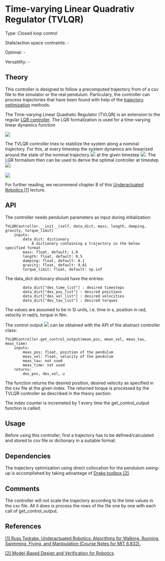 #  Time-varying Linear Quadrativ Regulator (TVLQR) #

Type: Closed loop control

State/action space contraints: -

Optimal: -

Versatility: -

## Theory #

This controller is designed to follow a precomputed trajectory
 from of a csv file to the simulator or the real pendulum. Particulary, the controller can process trajectories that have been found with help of the [trajectory optimization](https://github.com/dfki-ric-underactuated-lab/torque_limited_simple_pendulum/tree/master/software/python/simple_pendulum/trajectory_optimization) methods.

The Time-varying Linear Quadratic Regulator (TVLQR) is an extension to the regular [LQR controller](https://github.com/dfki-ric-underactuated-lab/torque_limited_simple_pendulum/tree/master/software/python/simple_pendulum/controllers/lqr). The LQR formalization is used for a time-varying linear dynamics function

<img src="https://render.githubusercontent.com/render/math?math=\dot{\mathbf{x}} =  \mathbf{A}(t)\mathbf{x} %2B \mathbf{B}(t)\mathbf{u}">

The TVLQR controller tries to stabilize the system along a nominal trajectory. For this, at every timestep the system dynamics are linearized around the state of the nominal trajectory <img src="https://render.githubusercontent.com/render/math?math=\mathbf{x}_0(t), \mathbf{u}_0(t)"> at the given timestep <img src="https://render.githubusercontent.com/render/math?math=t">. The LQR formalism then can be used to derive the optimal controller at timestep <img src="https://render.githubusercontent.com/render/math?math=t">:

<img src="https://render.githubusercontent.com/render/math?math=u(\mathbf{x}) = \mathbf{u}_0(t) - \mathbf{K}(t) \left( \mathbf{x} - \mathbf{x}_0(t)\right)">

For further reading, we recommend chapter 8 of this [Underactuated Robotics [1]](http://underactuated.mit.edu/) lecture.

## API

The controller needs pendulum parameters as input during initialization:

    TVLQRController.__init__(self, data_dict, mass, length, damping, gravity, torque_limit)
        inputs:
            data_dict: dictionary
                A dictionary containing a trajectory in the below specified format
            mass: float, default: 1.0
            length: float, default: 0.5
            damping: float, default: 0.1
            gravity: float, default: 9.81
            torque_limit: float, default: np.inf

The data_dict dictionary should have the entries:

            data_dict["des_time_list"] : desired timesteps
            data_dict["des_pos_list"] : desired positions
            data_dict["des_vel_list"] : desired velocities
            data_dict["des_tau_list"] : desired torques

The values are assumed to be in SI units, i.e. time in s, position in rad, velocity in rad/s, torque in Nm.

The control output <img src="https://render.githubusercontent.com/render/math?math=\mathbf{u}(\mathbf{x})"> can be obtained with the API of the abstract controller class:

    TVLQRController.get_control_output(mean_pos, mean_vel, meas_tau, meas_time)
        inputs:
            meas_pos: float, position of the pendulum
            meas_vel: float, velocity of the pendulum
            meas_tau: not used
            meas_time: not used
        returns:
            des_pos, des_vel, u

The function returns the desired position, desired velocity as specified in the csv file at the given index. The returned torque is processed by the TVLQR controller as described in the theory section.

The index counter is incremeted by 1 every time the get_control_output function is called.

## Usage #

Before using this controller, first a trajectory has to be defined/calculated
and stored to csv file or dictionary in a suitable format.

## Dependencies

The trajectory optimization using direct collocation for the pendulum swing-up is accomplished by taking advantage of [Drake toolbox [2]](https://drake.mit.edu/).

## Comments

The controller will not scale the trajectory according to the time values in the csv file. All it does is process the rows of the file one by one with each call of get_control_output.

## References

[[1] Russ Tedrake. Underactuated Robotics: Algorithms for Walking, Running, Swimming, Flying, and Manipulation (Course Notes for MIT 6.832).](http://underactuated.mit.edu/)

[[2] Model-Based Design and Verification for Robotics](https://drake.mit.edu/).


